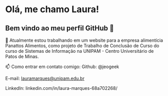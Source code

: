 # Olá, me chamo Laura! 
## Bem vindo ao meu perfil GitHub 👋

🔭 Atualmente estou trabalhando em um website para a empresa alimentícia Panattos Alimentos, como projeto de Trabalho de Conclusão de Curso do curso de Sistemas de Informação na UNIPAM - Centro Universitário de Patos de Minas.

📫 Como entrar em contato comigo:
Github: @jeogeek

E-mail: lauramarques@unipam.edu.br

LinkedIn: linkedin.com/in/laura-marques-68a702268/

